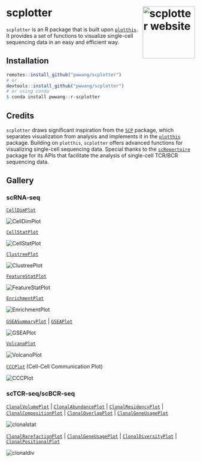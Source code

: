 # scplotter <a href="https://pwwang.github.io/scplotter/"><img src="man/figures/logo.png" align="right" height="139" alt="scplotter website" /></a>

`scplotter` is an R package that is built upon [`plotthis`][1]. It provides a set of functions to visualize single-cell sequencing data in an easy and efficient way.

## Installation

```r
remotes::install_github("pwwang/scplotter")
# or
devtools::install_github("pwwang/scplotter")
# or using conda
$ conda install pwwang::r-scplotter
```

## Credits

`scplotter` draws significant inspiration from the [`SCP`][2] package, which separates visualization from analysis and implements it in the [`plotthis`][1] package. Building on `plotthis`, `scplotter` offers advanced functions for visualizing single-cell sequencing data. Special thanks to the [`scRepertoire`][21] package for its APIs that facilitate the analysis of single-cell TCR/BCR sequencing data.

## Gallery

### scRNA-seq

[`CellDimPlot`][3]

![CellDimPlot](./man/figures/celldimplot.png)

[`CellStatPlot`][4]

![CellStatPlot](./man/figures/cellstatplot.png)

[`ClustreePlot`][5]

![ClustreePlot](./man/figures/clustreeplot.png)

[`FeatureStatPlot`][6]

![FeatureStatPlot](./man/figures/featurestatplot.png)

[`EnrichmentPlot`][7]

![EnrichmentPlot](./man/figures/enrichmentplot.png)

[`GSEASummaryPlot`][8] | [`GSEAPlot`][8]

![GSEAPlot](./man/figures/gseaplot.png)

[`VolcanoPlot`][9]

![VolcanoPlot](./man/figures/volcanoplot.png)

[`CCCPlot`][10] (Cell-Cell Communication Plot)

![CCCPlot](./man/figures/cccplot.png)

### scTCR-seq/scBCR-seq

[`ClonalVolumePlot`][11] | [`ClonalAbundancePlot`][12] | [`ClonalResidencyPlot`][13] | [`ClonalCompositionPlot`][14] | [`ClonalOverlapPlot`][15] | [`ClonalGeneUsagePlot`][16]

![clonalstat](./man/figures/clonalstat.png)

[`ClonalRarefactionPlot`][17] | [`ClonalGeneUsagePlot`][18] | [`ClonalDiversityPlot`][19] | [`ClonalPositionalPlot`][20]

![clonaldiv](./man/figures/clonaldiv.png)

[1]: https://github.com/pwwang/plotthis
[2]: https://zhanghao-njmu.github.io/SCP/index.html
[3]: https://pwwang.github.io/scplotter/reference/CellDimPlot.html
[4]: https://pwwang.github.io/scplotter/reference/CellStatPlot.html
[5]: https://pwwang.github.io/scplotter/reference/ClustreePlot.html
[6]: https://pwwang.github.io/scplotter/reference/FeatureStatPlot.html
[7]: https://pwwang.github.io/scplotter/reference/EnrichmentPlot.html
[8]: https://pwwang.github.io/plotthis/reference/gsea.html
[9]: https://pwwang.github.io/plotthis/reference/VolcanoPlot.html
[10]: https://pwwang.github.io/plotthis/reference/CCCPlot.html
[11]: https://pwwang.github.io/scplotter/reference/ClonalVolumePlot.html
[12]: https://pwwang.github.io/scplotter/reference/ClonalAbundancePlot.html
[13]: https://pwwang.github.io/scplotter/reference/ClonalResidencyPlot.html
[14]: https://pwwang.github.io/scplotter/reference/ClonalCompositionPlot.html
[15]: https://pwwang.github.io/scplotter/reference/ClonalOverlapPlot.html
[16]: https://pwwang.github.io/scplotter/reference/ClonalGeneUsagePlot.html
[17]: https://pwwang.github.io/scplotter/reference/ClonalRarefactionPlot.html
[18]: https://pwwang.github.io/scplotter/reference/ClonalGeneUsagePlot.html
[19]: https://pwwang.github.io/scplotter/reference/ClonalDiversityPlot.html
[20]: https://pwwang.github.io/scplotter/reference/ClonalPositionalPlot.html
[21]: https://github.com/ncborcherding/scRepertoire
